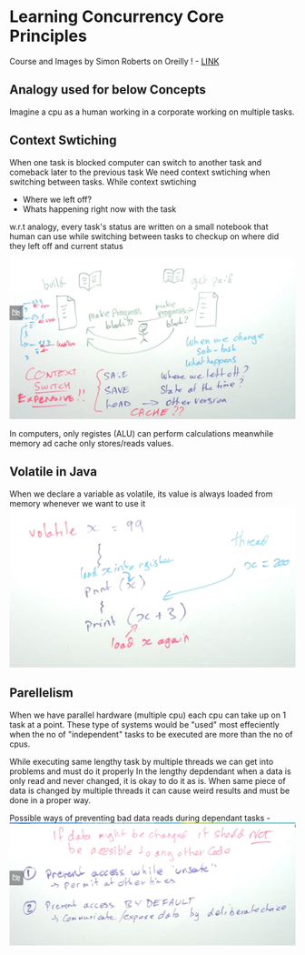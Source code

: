 # Learning Concurrency Core Principles
Course and Images by Simon Roberts on Oreilly ! - [LINK](https://learning.oreilly.com/live-events/concurrent-programming-core-concepts/0642572008523/)

## Analogy used for below Concepts
Imagine a cpu as a human working in a corporate working on multiple tasks. 


Context Swtiching
-
When one task is blocked computer can switch to another task and comeback later to the previous task
We need context swtiching when switching between tasks.
While context swtiching
- Where we left off?
- Whats happening right now with the task

w.r.t analogy, every task's status are written on a small notebook that human can use while switching between tasks to checkup on where did they left off and current status

![Alt text](./context_switching.png?raw=true "Context Switching")


In computers, only registes (ALU) can perform calculations meanwhile memory ad cache only stores/reads values.


Volatile in Java
- 
When we declare a variable as volatile, its value is always loaded from memory whenever we want to use it
![alt text](./volatile.png?raw=true)


Parellelism
-
When we have parallel hardware (multiple cpu)  each cpu can take up on 1 task at a point. These type of systems would be "used" most effeciently when the no of "independent" tasks to be executed are more than the no of cpus.

While executing same lengthy task by multiple threads we can get into problems and must do it properly 
In the lengthy depdendant when a data is only read and never changed, it is okay to do it as is.
When same piece of data is changed by multiple threads it can cause weird results and must be done in a proper way.

Possible ways of preventing bad data reads during dependant tasks -
![alt text](./parallelism.png)